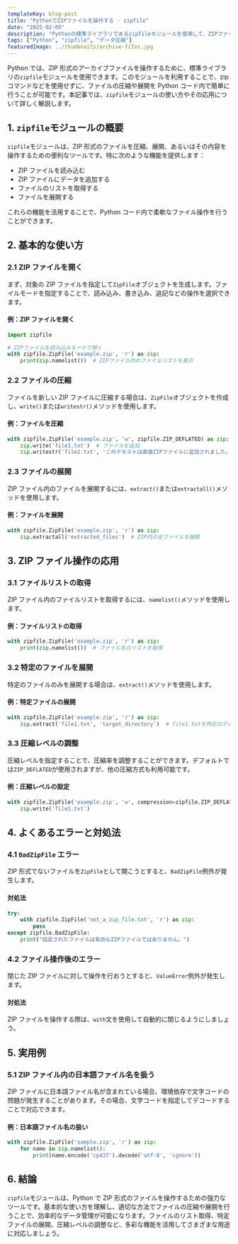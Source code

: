 ```yaml
---
templateKey: blog-post
title: "PythonでZIPファイルを操作する - zipfile"
date: "2025-02-09"
description: "Pythonの標準ライブラリであるzipfileモジュールを使用して、ZIPファイルの作成、展開、操作方法を詳しく解説します。圧縮ファイルの扱い方や、便利なユースケースについても網羅しています。"
tags: ["Python", "zipfile", "データ圧縮"]
featuredImage: ../thumbnails/archive-files.jpg
---
```


Python では、ZIP 形式のアーカイブファイルを操作するために、標準ライブラリの`zipfile`モジュールを使用できます。このモジュールを利用することで、zip コマンドなどを使用せずに、ファイルの圧縮や展開を Python コード内で簡単に行うことが可能です。本記事では、`zipfile`モジュールの使い方やその応用について詳しく解説します。

## 1. `zipfile`モジュールの概要

`zipfile`モジュールは、ZIP 形式のファイルを圧縮、展開、あるいはその内容を操作するための便利なツールです。特に次のような機能を提供します：

- ZIP ファイルを読み込む
- ZIP ファイルにデータを追加する
- ファイルのリストを取得する
- ファイルを展開する

これらの機能を活用することで、Python コード内で柔軟なファイル操作を行うことができます。

## 2. 基本的な使い方

### 2.1 ZIP ファイルを開く

まず、対象の ZIP ファイルを指定して`ZipFile`オブジェクトを生成します。ファイルモードを指定することで、読み込み、書き込み、追記などの操作を選択できます。

#### 例：ZIP ファイルを開く

```python
import zipfile

# ZIPファイルを読み込みモードで開く
with zipfile.ZipFile('example.zip', 'r') as zip:
    print(zip.namelist())  # ZIPファイル内のファイルリストを表示
```

### 2.2 ファイルの圧縮

ファイルを新しい ZIP ファイルに圧縮する場合は、`ZipFile`オブジェクトを作成し、`write()`または`writestr()`メソッドを使用します。

#### 例：ファイルを圧縮

```python
with zipfile.ZipFile('example.zip', 'w', zipfile.ZIP_DEFLATED) as zip:
    zip.write('file1.txt')  # ファイルを追加
    zip.writestr('file2.txt', 'このテキストは直接ZIPファイルに追加されました。')
```

### 2.3 ファイルの展開

ZIP ファイル内のファイルを展開するには、`extract()`または`extractall()`メソッドを使用します。

#### 例：ファイルを展開

```python
with zipfile.ZipFile('example.zip', 'r') as zip:
    zip.extractall('extracted_files')  # ZIP内の全ファイルを展開
```

## 3. ZIP ファイル操作の応用

### 3.1 ファイルリストの取得

ZIP ファイル内のファイルリストを取得するには、`namelist()`メソッドを使用します。

#### 例：ファイルリストの取得

```python
with zipfile.ZipFile('example.zip', 'r') as zip:
    print(zip.namelist())  # ファイル名のリストを取得
```

### 3.2 特定のファイルを展開

特定のファイルのみを展開する場合は、`extract()`メソッドを使用します。

#### 例：特定ファイルの展開

```python
with zipfile.ZipFile('example.zip', 'r') as zip:
    zip.extract('file1.txt', 'target_directory')  # file1.txtを特定のディレクトリに展開
```

### 3.3 圧縮レベルの調整

圧縮レベルを指定することで、圧縮率を調整することができます。デフォルトでは`ZIP_DEFLATED`が使用されますが、他の圧縮方式も利用可能です。

#### 例：圧縮レベルの設定

```python
with zipfile.ZipFile('example.zip', 'w', compression=zipfile.ZIP_DEFLATED, compresslevel=9) as zip:
    zip.write('file1.txt')
```

## 4. よくあるエラーと対処法

### 4.1 `BadZipFile` エラー

ZIP 形式でないファイルを`ZipFile`として開こうとすると、`BadZipFile`例外が発生します。

#### 対処法

```python
try:
    with zipfile.ZipFile('not_a_zip_file.txt', 'r') as zip:
        pass
except zipfile.BadZipFile:
    print("指定されたファイルは有効なZIPファイルではありません。")
```

### 4.2 ファイル操作後のエラー

閉じた ZIP ファイルに対して操作を行おうとすると、`ValueError`例外が発生します。

#### 対処法

ZIP ファイルを操作する際は、`with`文を使用して自動的に閉じるようにしましょう。

## 5. 実用例

### 5.1 ZIP ファイル内の日本語ファイル名を扱う

ZIP ファイルに日本語ファイル名が含まれている場合、環境依存で文字コードの問題が発生することがあります。その場合、文字コードを指定してデコードすることで対応できます。

#### 例：日本語ファイル名の扱い

```python
with zipfile.ZipFile('sample.zip', 'r') as zip:
    for name in zip.namelist():
        print(name.encode('cp437').decode('utf-8', 'ignore'))
```

## 6. 結論

`zipfile`モジュールは、Python で ZIP 形式のファイルを操作するための強力なツールです。基本的な使い方を理解し、適切な方法でファイルの圧縮や展開を行うことで、効率的なデータ管理が可能になります。ファイルのリスト取得、特定ファイルの展開、圧縮レベルの調整など、多彩な機能を活用してさまざまな用途に対応しましょう。
